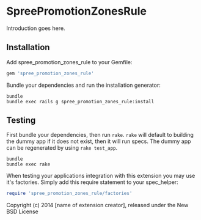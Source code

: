 SpreePromotionZonesRule
=======================

Introduction goes here.

Installation
------------

Add spree_promotion_zones_rule to your Gemfile:

```ruby
gem 'spree_promotion_zones_rule'
```

Bundle your dependencies and run the installation generator:

```shell
bundle
bundle exec rails g spree_promotion_zones_rule:install
```

Testing
-------

First bundle your dependencies, then run `rake`. `rake` will default to building the dummy app if it does not exist, then it will run specs. The dummy app can be regenerated by using `rake test_app`.

```shell
bundle
bundle exec rake
```

When testing your applications integration with this extension you may use it's factories.
Simply add this require statement to your spec_helper:

```ruby
require 'spree_promotion_zones_rule/factories'
```

Copyright (c) 2014 [name of extension creator], released under the New BSD License
